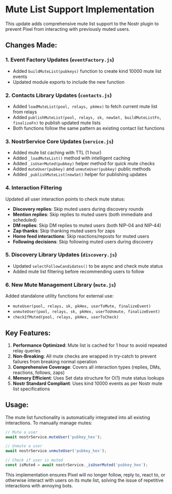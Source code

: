 # Mute List Support Implementation

This update adds comprehensive mute list support to the Nostr plugin to prevent Pixel from interacting with previously muted users.

## Changes Made:

### 1. Event Factory Updates (`eventFactory.js`)
- Added `buildMuteList(pubkeys)` function to create kind 10000 mute list events
- Updated module exports to include the new function

### 2. Contacts Library Updates (`contacts.js`)
- Added `loadMuteList(pool, relays, pkHex)` to fetch current mute list from relays
- Added `publishMuteList(pool, relays, sk, newSet, buildMuteListFn, finalizeFn)` to publish updated mute lists
- Both functions follow the same pattern as existing contact list functions

### 3. NostrService Core Updates (`service.js`)
- Added mute list caching with TTL (1 hour)
- Added `_loadMuteList()` method with intelligent caching
- Added `_isUserMuted(pubkey)` helper method for quick mute checks
- Added `muteUser(pubkey)` and `unmuteUser(pubkey)` public methods
- Added `_publishMuteList(newSet)` helper for publishing updates

### 4. Interaction Filtering
Updated all user interaction points to check mute status:
- **Discovery replies**: Skip muted users during discovery rounds
- **Mention replies**: Skip replies to muted users (both immediate and scheduled)
- **DM replies**: Skip DM replies to muted users (both NIP-04 and NIP-44)
- **Zap thanks**: Skip thanking muted users for zaps
- **Home feed interactions**: Skip reactions/reposts for muted users
- **Following decisions**: Skip following muted users during discovery

### 5. Discovery Library Updates (`discovery.js`)
- Updated `selectFollowCandidates()` to be async and check mute status
- Added mute list filtering before recommending users to follow

### 6. New Mute Management Library (`mute.js`)
Added standalone utility functions for external use:
- `muteUser(pool, relays, sk, pkHex, userToMute, finalizeEvent)`
- `unmuteUser(pool, relays, sk, pkHex, userToUnmute, finalizeEvent)`
- `checkIfMuted(pool, relays, pkHex, userToCheck)`

## Key Features:

1. **Performance Optimized**: Mute list is cached for 1 hour to avoid repeated relay queries
2. **Non-Breaking**: All mute checks are wrapped in try-catch to prevent failures from breaking normal operation
3. **Comprehensive Coverage**: Covers all interaction types (replies, DMs, reactions, follows, zaps)
4. **Memory Efficient**: Uses Set data structure for O(1) mute status lookups
5. **Nostr Standard Compliant**: Uses kind 10000 events as per Nostr mute list specifications

## Usage:

The mute list functionality is automatically integrated into all existing interactions. To manually manage mutes:

```javascript
// Mute a user
await nostrService.muteUser('pubkey_hex');

// Unmute a user
await nostrService.unmuteUser('pubkey_hex');

// Check if user is muted
const isMuted = await nostrService._isUserMuted('pubkey_hex');
```

This implementation ensures Pixel will no longer follow, reply to, react to, or otherwise interact with users on its mute list, solving the issue of repetitive interactions with annoying bots.
